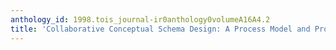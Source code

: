 ```yaml
---
anthology_id: 1998.tois_journal-ir0anthology0volumeA16A4.2
title: 'Collaborative Conceptual Schema Design: A Process Model and Prototype System'
---
```

